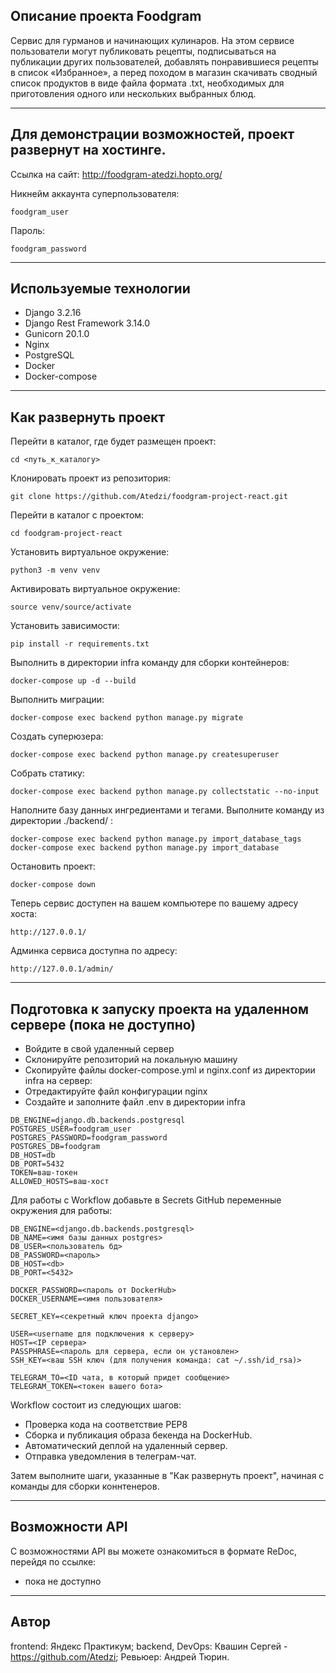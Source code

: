 ## Описание проекта Foodgram
Сервис для гурманов и начинающих кулинаров. На этом сервисе пользователи могут публиковать рецепты, подписываться на публикации других пользователей, добавлять понравившиеся рецепты в список «Избранное», а перед походом в магазин скачивать сводный список продуктов в виде файла формата .txt, необходимых для приготовления одного или нескольких выбранных блюд.

***
## Для демонстрации возможностей, проект развернут на хостинге.
Ссылка на сайт: http://foodgram-atedzi.hopto.org/

Никнейм аккаунта суперпользователя:
```
foodgram_user 
```
Пароль:
```
foodgram_password
```

***
## Используемые технологии
- Django 3.2.16
- Django Rest Framework 3.14.0
- Gunicorn 20.1.0
- Nginx
- PostgreSQL
- Docker
- Docker-compose

***
## Как развернуть проект

Перейти в каталог, где будет размещен проект:
```
cd <путь_к_каталогу>
```
Клонировать проект из репозитория:
```
git clone https://github.com/Atedzi/foodgram-project-react.git
```
Перейти в каталог с проектом:
```
cd foodgram-project-react
```
Установить виртуальное окружение:
```
python3 -m venv venv
```
Активировать виртуальное окружение:
```
source venv/source/activate
```
Установить зависимости:
```
pip install -r requirements.txt
```
Выполнить в директории infra команду для сборки контейнеров:
```
docker-compose up -d --build
```
Выполнить миграции:
```
docker-compose exec backend python manage.py migrate
```
Создать суперюзера:
```
docker-compose exec backend python manage.py createsuperuser
```
Собрать статику:
``` 
docker-compose exec backend python manage.py collectstatic --no-input
``` 
Наполните базу данных ингредиентами и тегами. Выполните команду из директории ./backend/ :
```
docker-compose exec backend python manage.py import_database_tags 
docker-compose exec backend python manage.py import_database

```
Остановить проект:
```
docker-compose down
```
Теперь сервис доступен на вашем компьютере по вашему адресу хоста:
```
http://127.0.0.1/
```
Админка сервиса доступна по адресу:
```
http://127.0.0.1/admin/
```

***
## Подготовка к запуску проекта на удаленном сервере (пока не доступно)

- Войдите в свой удаленный сервер
- Склонируйте репозиторий на локальную машину
- Скопируйте файлы docker-compose.yml и nginx.conf из директории infra на сервер:
- Отредактируйте файл конфигурации nginx
- Cоздайте и заполните файл .env в директории infra
```
DB_ENGINE=django.db.backends.postgresql
POSTGRES_USER=foodgram_user
POSTGRES_PASSWORD=foodgram_password
POSTGRES_DB=foodgram
DB_HOST=db
DB_PORT=5432
TOKEN=ваш-токен
ALLOWED_HOSTS=ваш-хост
```

Для работы с Workflow добавьте в Secrets GitHub переменные окружения для работы:
```
DB_ENGINE=<django.db.backends.postgresql>
DB_NAME=<имя базы данных postgres>
DB_USER=<пользователь бд>
DB_PASSWORD=<пароль>
DB_HOST=<db>
DB_PORT=<5432>
    
DOCKER_PASSWORD=<пароль от DockerHub>
DOCKER_USERNAME=<имя пользователя>
    
SECRET_KEY=<секретный ключ проекта django>

USER=<username для подключения к серверу>
HOST=<IP сервера>
PASSPHRASE=<пароль для сервера, если он установлен>
SSH_KEY=<ваш SSH ключ (для получения команда: cat ~/.ssh/id_rsa)>

TELEGRAM_TO=<ID чата, в который придет сообщение>
TELEGRAM_TOKEN=<токен вашего бота>
```
Workflow состоит из следующих шагов:
- Проверка кода на соответствие PEP8
- Сборка и публикация образа бекенда на DockerHub.
- Автоматический деплой на удаленный сервер.
- Отправка уведомления в телеграм-чат.

Затем выполните шаги, указанные в "Как развернуть проект", начиная с команды для сборки коннтенеров.

***
## Возможности API
С возможностями API вы можете ознакомиться в форматe ReDoc, перейдя по ссылке: 
- пока не доступно

***
## Автор

frontend: Яндекс Практикум;
backend, DevOps: Квашин Сергей - https://github.com/Atedzi;
Ревьюер: Андрей Тюрин.
